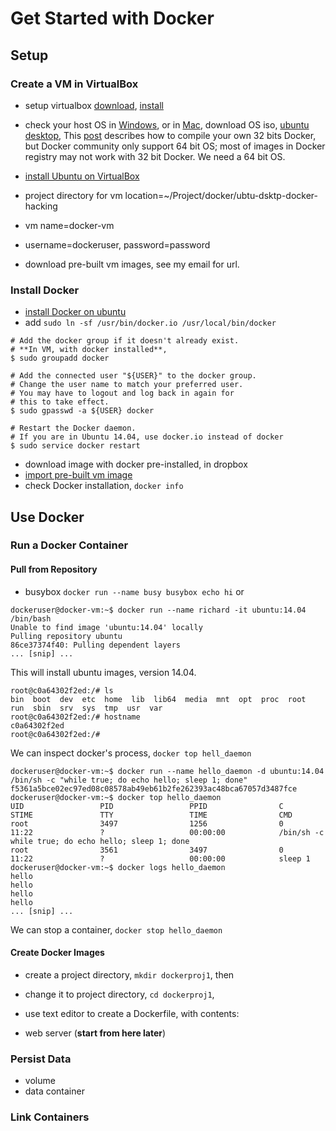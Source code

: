 # Get Started with Docker

## Setup ##
### Create a VM in VirtualBox ###
- setup virtualbox [download](https://www.virtualbox.org/wiki/Downloads), [install](http://www.virtualbox.org/manual/ch01.html#intro-installing)
- check your host OS in [Windows](http://windows.microsoft.com/en-us/windows7/find-out-32-or-64-bit), or in [Mac](http://support.apple.com/en-us/HT201948), download OS iso, [ubuntu desktop](http://www.ubuntu.com/download/desktop), This [post](http://blenderfox.com/2014/09/14/building-docker-io-on-32-bit-arch/) describes how to compile your own 32 bits Docker, but Docker community only support 64 bit OS; most of images in Docker registry may not work with 32 bit Docker. We need a 64 bit OS.
- [install Ubuntu on VirtualBox](http://www.wikihow.com/Install-Ubuntu-on-VirtualBox)
- project directory for vm location=~/Project/docker/ubtu-dsktp-docker-hacking
- vm name=docker-vm
- username=dockeruser, password=password

- download pre-built vm images, see my email for url. 

### Install Docker
- [install Docker on ubuntu](http://docs.docker.com/installation/ubuntulinux/)
- add `sudo ln -sf /usr/bin/docker.io /usr/local/bin/docker`

```
# Add the docker group if it doesn't already exist.
# **In VM, with docker installed**,
$ sudo groupadd docker

# Add the connected user "${USER}" to the docker group.
# Change the user name to match your preferred user.
# You may have to logout and log back in again for
# this to take effect.
$ sudo gpasswd -a ${USER} docker

# Restart the Docker daemon.
# If you are in Ubuntu 14.04, use docker.io instead of docker
$ sudo service docker restart
```

- download image with docker pre-installed, in dropbox
- [import pre-built vm image](http://grok.lsu.edu/article.aspx?articleid=13838)
- check Docker installation, `docker info`

## Use Docker

### Run a Docker Container
#### Pull from Repository
- busybox
`docker run --name busy busybox echo hi`
or 

```
dockeruser@docker-vm:~$ docker run --name richard -it ubuntu:14.04 /bin/bash
Unable to find image 'ubuntu:14.04' locally
Pulling repository ubuntu
86ce37374f40: Pulling dependent layers 
... [snip] ...
```
This will install ubuntu images, version 14.04.

```
root@c0a64302f2ed:/# ls  
bin  boot  dev	etc  home  lib	lib64  media  mnt  opt	proc  root  run  sbin  srv  sys  tmp  usr  var
root@c0a64302f2ed:/# hostname
c0a64302f2ed
root@c0a64302f2ed:/# 
```

We can inspect docker's process, `docker top hell_daemon`

```
dockeruser@docker-vm:~$ docker run --name hello_daemon -d ubuntu:14.04 /bin/sh -c "while true; do echo hello; sleep 1; done"
f5361a5bce02ec97ed08c08578ab49eb61b2fe262393ac48bca67057d3487fce
dockeruser@docker-vm:~$ docker top hello_daemon 
UID                 PID                 PPID                C                   STIME               TTY                 TIME                CMD
root                3497                1256                0                   11:22               ?                   00:00:00            /bin/sh -c while true; do echo hello; sleep 1; done
root                3561                3497                0                   11:22               ?                   00:00:00            sleep 1
dockeruser@docker-vm:~$ docker logs hello_daemon 
hello
hello
hello
hello
... [snip] ...
```

We can stop a container, `docker stop hello_daemon`

#### Create Docker Images
- create a project directory, `mkdir dockerproj1`, then 
- change it to project directory, `cd dockerproj1`,
- use text editor to create a Dockerfile, with contents:


- web server (**start from here later**)
 
### Persist Data 
- volume
- data container

### Link Containers
